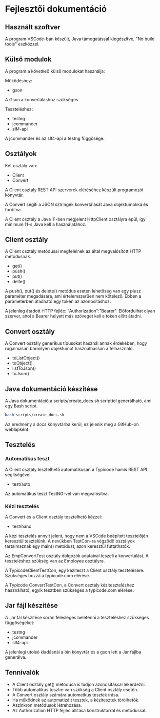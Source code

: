 # Fejlesztői dokumentáció

## Használt szoftver

A program VSCode-ban készült, Java támogatással kiegészítve, "No build tools" eszközzel.

## Külső modulok

A program a követkeő külső modulokat használja:

Működéshez:

* gson

A Gson a konvertáláshoz szükséges.

Teszteléshez:

* testng
* jcommander
* slf4-api

A jcommander és az slf4-api a testng függősége.

## Osztályok

Két osztály van:

* Client
* Convert

A Client osztály REST API szerverek eléréséhez készült programozói könyvtár.

A Convert segíti a JSON sztringek konvertálását Java objektumokká és fordítva.

A Client osztály a Java 11-ben megjelent HttpClient osztályra épül, így minimum 11-s Java kell a használatához.

## Client osztály

A Client osztály metódusai megfelelnek az által megvalósított HTTP metódusnak.

* get()
* push()
* put()
* delte()

A push(), put() és delete() metódus esetén lehetőség van egy plusz paraméter megadására, ami értelemszerűen nem kötelező.
Ebben a paraméterben átadható egy token az azonosításhoz.

A jelenleg átadott HTTP fejléc: "Authorization":"Bearer". Előfordulhat olyan szerver, ahol a Bearer helyett más szöveget kell a token előtt átadni.

## Convert osztály

A Convert osztály generikus típusokat használ annak érdekében, hogy rugalmasan bármilyen objektumot használhasson a felhasználó.

* toListObject()
* toObject()
* listToJson()
* toJson()

## Java dokumentáció készítése

A Java dokumentáció a scripts/create_docs.sh scripttel generálható, ami egy Bash script.

```bash
bash scripts/create_docs.sh
```

Az eredmény a docs könyvtárba kerül, ez jelenik meg a GitHub-on weblapként.

## Tesztelés

### Automatikus teszt

A Client osztály tesztelhető automatikusan a Typicode hamis REST API segítségével.

* test/auto

Az automatikus teszt TestNG-vel van megvalósítva.

### Kézi tesztelés

A Convert és a Client osztály tesztelhető kézzel:

* test/hand

A kézi tesztelés annyit jelent, hogy nem a VSCode beépített tesztelőjén keresztül tesztelünk. A nevükben TestCon-ra végződő osztályok tartalmaznak egy main() metódust, azon keresztül futtathatók.

Az EmpConvertTest osztály dolgozók adataival teszeli a konvertálást. A teszteléshez szükség van az Employee osztályra.

A TypicodeClientTestCon, egy kéziteszt a Client osztály tesztelésére. Szükséges hozzá a typicode.com elérése.

A Typicode ConvertTestCon, a Convert osztály kéziteszteléshez használható, egyik tesztben szükséges a typicode.com elérése.

## Jar fájl készítése

A .jar fál készítése során felesleges beletenni a teszteléshez szükséges függőségeket:

* testng
* jcommander
* slf4-api

A jelenlegi utolsó kiadásnál a bin könyvtár és a gson lett a Jar fájlba generálva.

## Tennivalók

* A Client osztály get() metódusa is tudjon azonosítással lekérdezni.
* Több automatikus tesztre van szükség a Client osztály esetén.
* A Convert osztály számára automatkus tesztek írása.
* Ha működnek az automatizált tesztek, a kézitesztek törölhetők.
* Aszinkron metódusok létrehozása.
* Az Authorization HTTP fejléc állítása konstruktorral és metódussal.
